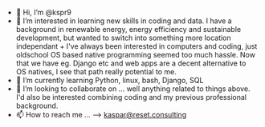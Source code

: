 - 👋 Hi, I’m @kspr9
- 👀 I’m interested in learning new skills in coding and data. I have a background in renewable energy, energy efficiency and sustainable development, but wanted to switch into something more location independant + I've always been interested in computers and coding, just oldschool OS based native programming seemed too much hassle. Now that we have eg. Django etc and web apps are a decent alternative to OS natives, I see that path really potential to me.
- 🌱 I’m currently learning Python, linux, bash, Django, SQL
- 💞️ I’m looking to collaborate on ... well anything related to things above. I'd also be interested combining coding and my previous professional background.
- 📫 How to reach me ... --> kaspar@reset.consulting

<!---
kspr9/kspr9 is a ✨ special ✨ repository because its `README.md` (this file) appears on your GitHub profile.
You can click the Preview link to take a look at your changes.
--->
